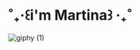 <h1 align = "left"> ˚₊‧꒰i'm Martina꒱ ‧₊˚ </h1>

![giphy (1)](https://github.com/martigdf/martigdf/assets/115803827/bece77b6-a90d-4737-982f-3cb36df4dc55)



<!--
**martigdf/martigdf** is a ✨ _special_ ✨ repository because its `README.md` (this file) appears on your GitHub profile.

Here are some ideas to get you started:

- 🔭 I’m currently working on ...
- 🌱 I’m currently learning ...
- 👯 I’m looking to collaborate on ...
- 🤔 I’m looking for help with ...
- 💬 Ask me about ...
- 📫 How to reach me: ...
- 😄 Pronouns: ...
- ⚡ Fun fact: ...
-->
